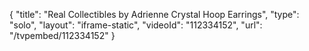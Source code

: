 {
    "title": "Real Collectibles by Adrienne Crystal Hoop Earrings",
    "type": "solo",
    "layout": "iframe-static",
    "videoId": "112334152",
    "url": "\/tvpembed\/112334152"
}